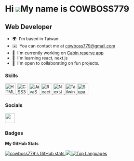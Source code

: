 Hi ![](https://user-images.githubusercontent.com/18350557/176309783-0785949b-9127-417c-8b55-ab5a4333674e.gif)My name is COWBOSS779
==================================================================================================================================

Web Developer
-------------

* 🌍  I'm based in Taiwan
* ✉️  You can contact me at [cowboss779@gmail.com](mailto:cowboss779@gmail.com)
* 🚀  I'm currently working on [Cabin reserve app](http://the-wild-oasis-website-cowboss.vercel.app/zh)
* 🧠  I'm learning react, next.js
* 🤝  I'm open to collaborating on fun projects.

### Skills

<p align="left">
    <a
        href="https://developer.mozilla.org/en-US/docs/Glossary/HTML5"
        target="_blank"
        rel="noreferrer"
    >
        <img
            src="https://raw.githubusercontent.com/danielcranney/readme-generator/main/public/icons/skills/html5-colored.svg"
            width="36"
            height="36"
            alt="HTML5"
        />
    </a>
    <a
        href="https://www.w3.org/TR/CSS/#css"
        target="_blank"
        rel="noreferrer"
    >
        <img
            src="https://raw.githubusercontent.com/danielcranney/readme-generator/main/public/icons/skills/css3-colored.svg"
            width="36"
            height="36"
            alt="CSS3"
        />
    </a>
    <a
        href="https://developer.mozilla.org/en-US/docs/Web/JavaScript"
        target="_blank"
        rel="noreferrer"
        ><img
            src="https://raw.githubusercontent.com/danielcranney/readme-generator/main/public/icons/skills/javascript-colored.svg"
            width="36"
            height="36"
            alt="JavaScript"
        />
    </a>
    <a href="https://reactjs.org/" target="_blank" rel="noreferrer">
        <img
            src="https://raw.githubusercontent.com/danielcranney/readme-generator/main/public/icons/skills/react-colored.svg"
            width="36"
            height="36"
            alt="React"
        />
    </a>
    <a href="https://nextjs.org/docs" target="_blank" rel="noreferrer">
        <img
            src="https://raw.githubusercontent.com/danielcranney/readme-generator/main/public/icons/skills/nextjs-colored.svg"
            width="36"
            height="36"
            alt="NextJs"
        />
    </a>
    <a href="https://tailwindcss.com/" target="_blank" rel="noreferrer">
        <img
            src="https://raw.githubusercontent.com/danielcranney/readme-generator/main/public/icons/skills/tailwindcss-colored.svg"
            width="36"
            height="36"
            alt="TailwindCSS"
        />
    </a>
    <a href="https://supabase.io/" target="_blank" rel="noreferrer">
        <img
            src="https://raw.githubusercontent.com/danielcranney/readme-generator/main/public/icons/skills/supabase-colored.svg"
            width="36"
            height="36"
            alt="Supabase"
        />
    </a>
</p>


### Socials

<p align="left">
    <a
        href="https://www.github.com/cowboss779"
        target="_blank"
        rel="noreferrer"
    >
        <picture>
            <source
                media="(prefers-color-scheme: dark)"
                srcset="
                    https://raw.githubusercontent.com/danielcranney/readme-generator/main/public/icons/socials/github-dark.svg
                "
            />
            <source
                media="(prefers-color-scheme: light)"
                srcset="
                    https://raw.githubusercontent.com/danielcranney/readme-generator/main/public/icons/socials/github.svg
                "
            />
            <img
                src="https://raw.githubusercontent.com/danielcranney/readme-generator/main/public/icons/socials/github.svg"
                width="32"
                height="32"
            />
        </picture>
    </a>
</p>

### Badges

<b>My GitHub Stats</b>

<a href="http://www.github.com/cowboss779" align="left">
    <img
        src="https://github-readme-stats.vercel.app/api?username=cowboss779&show_icons=true&hide=&count_private=true&title_color=0891b2&text_color=ffffff&icon_color=0891b2&bg_color=1c1917&hide_border=true&show_icons=true"
        alt="cowboss779's GitHub stats"
    />
</a>

<a href="http://www.github.com/cowboss779" align="left">
    <img
        src="https://github-readme-streak-stats.herokuapp.com/?user=cowboss779&stroke=ffffff&background=1c1917&ring=0891b2&fire=0891b2&currStreakNum=ffffff&currStreakLabel=0891b2&sideNums=ffffff&sideLabels=ffffff&dates=ffffff&hide_border=true"
    />
</a>

<a href="https://github.com/cowboss779" align="left">
    <img
        src="https://github-readme-stats.vercel.app/api/top-langs/?username=cowboss779&langs_count=10&title_color=0891b2&text_color=ffffff&icon_color=0891b2&bg_color=1c1917&hide_border=true&locale=en&custom_title=Top%20%Languages"
        alt="Top Languages"
    />
</a>
